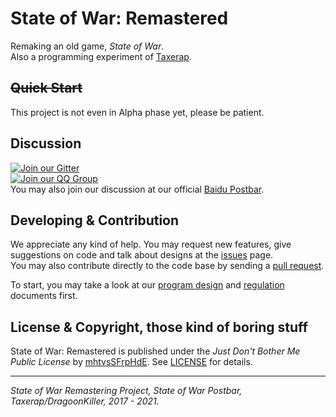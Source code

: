 # State of War: Remastered

Remaking an old game, _State of War_.  
Also a programming experiment of [Taxerap](https://github.com/Taxerap).

## ~~Quick Start~~

This project is not even in Alpha phase yet, please be patient.

## Discussion

[![Join our Gitter](https://badges.gitter.im/gitterHQ/gitter.png)](https://gitter.im/State-of-War-PostBar)  
[![Join our QQ Group](https://pub.idqqimg.com/wpa/images/group.png)](https://qm.qq.com/cgi-bin/qm/qr?k=fR7D07D2wcXB66H8E5aUMXp0x6PHst9D&jump_from=webapi)  
You may also join our discussion at our official [Baidu Postbar](https://tieba.baidu.com/f?kw=%E8%93%9D%E8%89%B2%E8%AD%A6%E6%88%92).

## Developing & Contribution

We appreciate any kind of help. You may request new features, give suggestions on code and talk about designs at the [issues](https://github.com/State-of-War-PostBar/sowr/issues) page.  
You may also contribute directly to the code base by sending a [pull request](https://github.com/State-of-War-PostBar/sowr/pulls).

To start, you may take a look at our [program design](docs/program_design.md) and [regulation](docs/regulation.md) documents first.

## License & Copyright, those kind of boring stuff

State of War: Remastered is published under the _Just Don't Bother Me Public License_ by [mhtvsSFrpHdE](https://github.com/mhtvsSFrpHdE). See [LICENSE](LICENSE) for details.

---

_State of War Remastering Project, State of War Postbar, Taxerap/DragoonKiller, 2017 - 2021._

